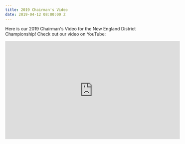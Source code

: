 ```yaml
---
title: 2019 Chairman's Video
date: 2019-04-12 08:00:00 Z
---
```


Here is our 2019 Chairman's Video for the New England District Championship! Check out our video on YouTube: 

<p><iframe width="560" height="315" src="https://youtu.be/6P5sQGA5Y00" frameborder="0" allow="accelerometer; autoplay; encrypted-media; gyroscope; picture-in-picture" allowfullscreen></iframe></p>